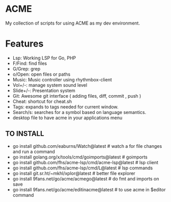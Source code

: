 # ACME
My collection of scripts for using ACME as my dev environment.

# Features
- Lsp: Working LSP for Go, PHP
- F/Find: find files
- G/Grep: grep
- o/Open: open files or paths
- Music: Music controller using rhythmbox-client
- Vol+/-: manage system sound level
- Slide+/-: Presentation system
- Git: Awesome git interface ( adding files, diff, commit , push )
- Cheat: shortcut for cheat.sh
- Tags: expands to tags needed for current window.
- Search/s: searches for a symbol based on language semantics.
- desktop file to have acme in your applications menu

## TO INSTALL
- go install github.com/eaburns/Watch@latest # watch a for file changes and run a command
- go install golang.org/x/tools/cmd/goimports@latest # goimports
- go install github.com/fhs/acme-lsp/cmd/acme-lsp@latest # lsp client
- go install github.com/fhs/acme-lsp/cmd/L@latest # lsp commands
- go install git.sr.ht/~mkhl/xplor@latest # better file explorer
- go install 9fans.net/go/acme/acmego@latest # do fmt and imports on save
- go install 9fans.net/go/acme/editinacme@latest # to use acme in $editor command